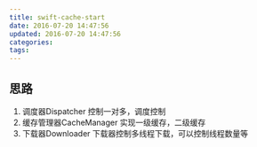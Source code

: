 ```yaml
---
title: swift-cache-start
date: 2016-07-20 14:47:56
updated: 2016-07-20 14:47:56
categories:
tags:
---
```



## 思路
1. 调度器Dispatcher
  控制一对多，调度控制
2. 缓存管理器CacheManager
  实现一级缓存，二级缓存
3. 下载器Downloader
  下载器控制多线程下载，可以控制线程数量等
